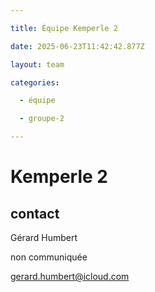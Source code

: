 ```yaml
---

title: Équipe Kemperle 2

date: 2025-06-23T11:42:42.877Z

layout: team

categories:

  - équipe

  - groupe-2

---
```


# Kemperle 2



## contact 

Gérard Humbert

non communiquée

gerard.humbert@icloud.com

